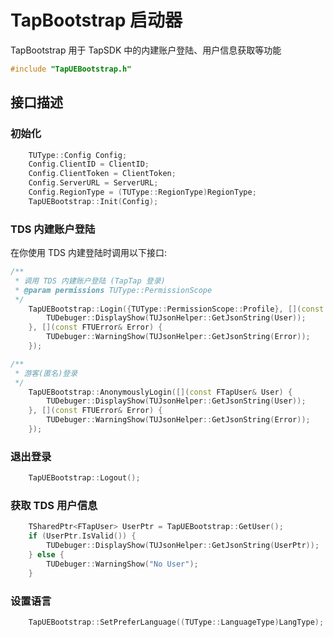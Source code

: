 # TapBootstrap 启动器

TapBootstrap 用于 TapSDK 中的内建账户登陆、用户信息获取等功能

```c++
#include "TapUEBootstrap.h"
```

## 接口描述

### 初始化

```cpp
	TUType::Config Config;
	Config.ClientID = ClientID;
	Config.ClientToken = ClientToken;
	Config.ServerURL = ServerURL;
	Config.RegionType = (TUType::RegionType)RegionType;
	TapUEBootstrap::Init(Config);
```

### TDS 内建账户登陆

在你使用 TDS 内建登陆时调用以下接口:

```c++
/**
 * 调用 TDS 内建账户登陆 (TapTap 登录)
 * @param permissions TUType::PermissionScope
 */
	TapUEBootstrap::Login({TUType::PermissionScope::Profile}, [](const FTapUser& User) {
		TUDebuger::DisplayShow(TUJsonHelper::GetJsonString(User));
	}, [](const FTUError& Error) {
		TUDebuger::WarningShow(TUJsonHelper::GetJsonString(Error));
	});

/**
 * 游客(匿名)登录
 */
	TapUEBootstrap::AnonymouslyLogin([](const FTapUser& User) {
		TUDebuger::DisplayShow(TUJsonHelper::GetJsonString(User));
	}, [](const FTUError& Error) {
		TUDebuger::WarningShow(TUJsonHelper::GetJsonString(Error));
	});

```


### 退出登录

```c++
	TapUEBootstrap::Logout();
```

### 获取 TDS 用户信息

```c++
	TSharedPtr<FTapUser> UserPtr = TapUEBootstrap::GetUser();
	if (UserPtr.IsValid()) {
		TUDebuger::DisplayShow(TUJsonHelper::GetJsonString(UserPtr));
	} else {
		TUDebuger::WarningShow("No User");
	}
```

### 设置语言

```c++
	TapUEBootstrap::SetPreferLanguage((TUType::LanguageType)LangType);
```